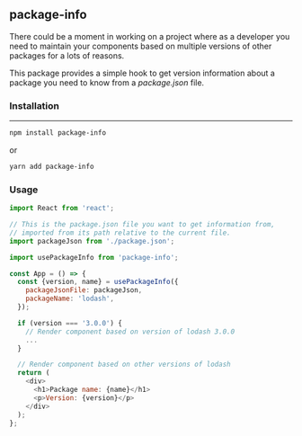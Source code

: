 ## package-info

There could be a moment in working on a project where as a developer you need to maintain your components based on multiple versions of other packages for a lots of reasons.  

This package provides a simple hook to get version information about a package you need to know from a *package.json* file.

### Installation
----------

```bash
npm install package-info
```
or 

```bash
yarn add package-info
```

### Usage

```javascript
import React from 'react';

// This is the package.json file you want to get information from,
// imported from its path relative to the current file.
import packageJson from './package.json';

import usePackageInfo from 'package-info';

const App = () => {
  const {version, name} = usePackageInfo({
    packageJsonFile: packageJson,
    packageName: 'lodash',
  });

  if (version === '3.0.0') {
    // Render component based on version of lodash 3.0.0
    ...
  }

  // Render component based on other versions of lodash
  return (
    <div>
      <h1>Package name: {name}</h1>
      <p>Version: {version}</p>
    </div>
  );
};
```


